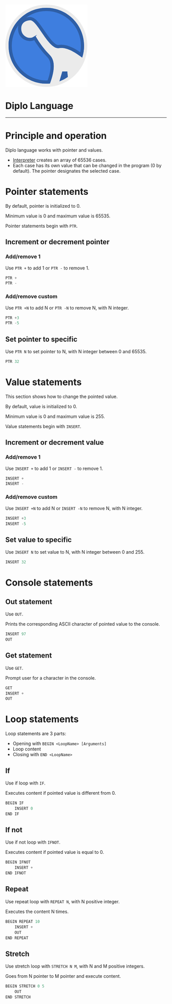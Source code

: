 ![](Logo256.png)
# Diplo Language

----

# Principle and operation

Diplo language works with pointer and values.

- [Interpreter](Interpreter.md) creates an array of 65536 cases.
- Each case has its own value that can be changed in the program (0 by default). The pointer designates the selected case.

# Pointer statements

By default, pointer is initialized to 0.

Minimum value is 0 and maximum value is 65535.

Pointer statements begin with ```PTR```.

## Increment or decrement pointer

### Add/remove 1

Use ```PTR +``` to add 1 or ```PTR -``` to remove 1.

```jsx
PTR +
PTR -
```

### Add/remove custom

Use ```PTR +N``` to add N or ```PTR -N``` to remove N, with N integer.

```jsx
PTR +3
PTR -5
```

## Set pointer to specific

Use ```PTR N``` to set pointer to N, with N integer between 0 and 65535.

```jsx
PTR 32
```


# Value statements

This section shows how to change the pointed value.

By default, value is initialized to 0.

Minimum value is 0 and maximum value is 255.

Value statements begin with ```INSERT```.

## Increment or decrement value

### Add/remove 1

Use ```INSERT +``` to add 1 or ```INSERT -``` to remove 1.

```jsx
INSERT +
INSERT -
```

### Add/remove custom

Use ```INSERT +N``` to add N or ```INSERT -N``` to remove N, with N integer.

```jsx
INSERT +3
INSERT -5
```

## Set value to specific

Use ```INSERT N``` to set value to N, with N integer between 0 and 255.

```jsx
INSERT 32
```

# Console statements

## Out statement

Use ```OUT```.

Prints the corresponding ASCII character of pointed value to the console.

```jsx
INSERT 97
OUT
```

## Get statement

Use ```GET```.

Prompt user for a character in the console.

```jsx
GET
INSERT +
OUT
```

# Loop statements

Loop statements are 3 parts:
- Opening with ```BEGIN <LoopName> [Arguments]```
- Loop content
- Closing with ```END <LoopName>```

## If

Use if loop with ```IF```.

Executes content if pointed value is different from 0.

```jsx
BEGIN IF
    INSERT 0
END IF
```

## If not

Use if not loop with ```IFNOT```.

Executes content if pointed value is equal to 0.

```jsx
BEGIN IFNOT
    INSERT +
END IFNOT
```

## Repeat

Use repeat loop with ```REPEAT N```, with N positive integer.

Executes the content N times.

```jsx
BEGIN REPEAT 10
    INSERT +
    OUT
END REPEAT
```

## Stretch

Use stretch loop with ```STRETCH N M```, with N and M positive integers.

Goes from N pointer to M pointer and execute content.

```jsx
BEGIN STRETCH 0 5
    OUT
END STRETCH
```